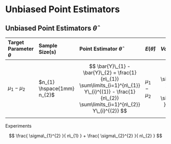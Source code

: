 # Unbiased Point Estimators

## Unbiased Point Estimators $\hat{\theta}$

| Target Parameter $\theta$ | Sample Size(s) | Point Estimator $\hat{\theta}$ | $E(\hat{\theta})$ |  $Var(\hat{\theta})$ | Standard Error $\sigma_{\hat{\theta}}$ |
| :--- |  :--- | :--- | :--- | :--- | :--- |
| $\mu_{1} - \mu_{2}$ | $n_{1} \hspace{1mm} n_{2}$ | $$ \bar{Y}\_{1} - \bar{Y}\_{2} = \frac{1}{n\_{1}} \sum\limits_{i=1}^{n\_{1}} Y\_{i}^{(1)} - \frac{1}{n\_{2}} \sum\limits_{i=1}^{n\_{2}} Y\_{i}^{(2)} $$ | $\mu_{1} - \mu_{2}$ | $$ \frac{ \sigma\_{1}^{2} }{ n\_{1} } + \frac{ \sigma\_{2}^{2} }{ n\_{2} } $$ | $$\sqrt{ \frac{ \sigma^{2}\_{1} } { n\_{1} } + \frac{ \sigma\_{2}^{2}}{ n\_{2} } } $$ |


Experiments

$$ \frac{ \sigma\_{1}^{2} }{ n\_{1} } + \frac{ \sigma\_{2}^{2} }{ n\_{2} } $$